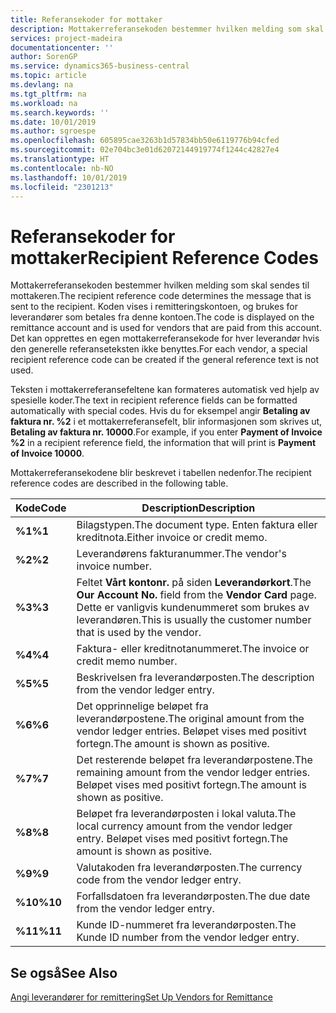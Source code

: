 ```yaml
---
title: Referansekoder for mottaker
description: Mottakerreferansekoden bestemmer hvilken melding som skal sendes til mottakeren. Koden vises i remitteringskontoen, og brukes for leverandører som betales fra denne kontoen.
services: project-madeira
documentationcenter: ''
author: SorenGP
ms.service: dynamics365-business-central
ms.topic: article
ms.devlang: na
ms.tgt_pltfrm: na
ms.workload: na
ms.search.keywords: ''
ms.date: 10/01/2019
ms.author: sgroespe
ms.openlocfilehash: 605895cae3263b1d57834bb50e6119776b94cfed
ms.sourcegitcommit: 02e704bc3e01d62072144919774f1244c42827e4
ms.translationtype: HT
ms.contentlocale: nb-NO
ms.lasthandoff: 10/01/2019
ms.locfileid: "2301213"
---
```

# <a name="recipient-reference-codes"></a><span data-ttu-id="6f19b-104">Referansekoder for mottaker</span><span class="sxs-lookup"><span data-stu-id="6f19b-104">Recipient Reference Codes</span></span>
<span data-ttu-id="6f19b-105">Mottakerreferansekoden bestemmer hvilken melding som skal sendes til mottakeren.</span><span class="sxs-lookup"><span data-stu-id="6f19b-105">The recipient reference code determines the message that is sent to the recipient.</span></span> <span data-ttu-id="6f19b-106">Koden vises i remitteringskontoen, og brukes for leverandører som betales fra denne kontoen.</span><span class="sxs-lookup"><span data-stu-id="6f19b-106">The code is displayed on the remittance account and is used for vendors that are paid from this account.</span></span> <span data-ttu-id="6f19b-107">Det kan opprettes en egen mottakerreferansekode for hver leverandør hvis den generelle referanseteksten ikke benyttes.</span><span class="sxs-lookup"><span data-stu-id="6f19b-107">For each vendor, a special recipient reference code can be created if the general reference text is not used.</span></span>  

<span data-ttu-id="6f19b-108">Teksten i mottakerreferansefeltene kan formateres automatisk ved hjelp av spesielle koder.</span><span class="sxs-lookup"><span data-stu-id="6f19b-108">The text in recipient reference fields can be formatted automatically with special codes.</span></span> <span data-ttu-id="6f19b-109">Hvis du for eksempel angir **Betaling av faktura nr. %2** i et mottakerreferansefelt, blir informasjonen som skrives ut, **Betaling av faktura nr. 10000**.</span><span class="sxs-lookup"><span data-stu-id="6f19b-109">For example, if you enter **Payment of Invoice %2** in a recipient reference field, the information that will print is **Payment of Invoice 10000**.</span></span>  

<span data-ttu-id="6f19b-110">Mottakerreferansekodene blir beskrevet i tabellen nedenfor.</span><span class="sxs-lookup"><span data-stu-id="6f19b-110">The recipient reference codes are described in the following table.</span></span>  

|<span data-ttu-id="6f19b-111">**Kode**</span><span class="sxs-lookup"><span data-stu-id="6f19b-111">**Code**</span></span>|<span data-ttu-id="6f19b-112">Description</span><span class="sxs-lookup"><span data-stu-id="6f19b-112">Description</span></span>|  
|--------------|---------------------------------------|  
|<span data-ttu-id="6f19b-113">**%1**</span><span class="sxs-lookup"><span data-stu-id="6f19b-113">**%1**</span></span>|<span data-ttu-id="6f19b-114">Bilagstypen.</span><span class="sxs-lookup"><span data-stu-id="6f19b-114">The document type.</span></span> <span data-ttu-id="6f19b-115">Enten faktura eller kreditnota.</span><span class="sxs-lookup"><span data-stu-id="6f19b-115">Either invoice or credit memo.</span></span>|  
|<span data-ttu-id="6f19b-116">**%2**</span><span class="sxs-lookup"><span data-stu-id="6f19b-116">**%2**</span></span>|<span data-ttu-id="6f19b-117">Leverandørens fakturanummer.</span><span class="sxs-lookup"><span data-stu-id="6f19b-117">The vendor's invoice number.</span></span>|  
|<span data-ttu-id="6f19b-118">**%3**</span><span class="sxs-lookup"><span data-stu-id="6f19b-118">**%3**</span></span>|<span data-ttu-id="6f19b-119">Feltet **Vårt kontonr.** på siden **Leverandørkort**.</span><span class="sxs-lookup"><span data-stu-id="6f19b-119">The **Our Account No.** field from the **Vendor Card** page.</span></span> <span data-ttu-id="6f19b-120">Dette er vanligvis kundenummeret som brukes av leverandøren.</span><span class="sxs-lookup"><span data-stu-id="6f19b-120">This is usually the customer number that is used by the vendor.</span></span>|  
|<span data-ttu-id="6f19b-121">**%4**</span><span class="sxs-lookup"><span data-stu-id="6f19b-121">**%4**</span></span>|<span data-ttu-id="6f19b-122">Faktura- eller kreditnotanummeret.</span><span class="sxs-lookup"><span data-stu-id="6f19b-122">The invoice or credit memo number.</span></span>|  
|<span data-ttu-id="6f19b-123">**%5**</span><span class="sxs-lookup"><span data-stu-id="6f19b-123">**%5**</span></span>|<span data-ttu-id="6f19b-124">Beskrivelsen fra leverandørposten.</span><span class="sxs-lookup"><span data-stu-id="6f19b-124">The description from the vendor ledger entry.</span></span>|  
|<span data-ttu-id="6f19b-125">**%6**</span><span class="sxs-lookup"><span data-stu-id="6f19b-125">**%6**</span></span>|<span data-ttu-id="6f19b-126">Det opprinnelige beløpet fra leverandørpostene.</span><span class="sxs-lookup"><span data-stu-id="6f19b-126">The original amount from the vendor ledger entries.</span></span> <span data-ttu-id="6f19b-127">Beløpet vises med positivt fortegn.</span><span class="sxs-lookup"><span data-stu-id="6f19b-127">The amount is shown as positive.</span></span>|  
|<span data-ttu-id="6f19b-128">**%7**</span><span class="sxs-lookup"><span data-stu-id="6f19b-128">**%7**</span></span>|<span data-ttu-id="6f19b-129">Det resterende beløpet fra leverandørpostene.</span><span class="sxs-lookup"><span data-stu-id="6f19b-129">The remaining amount from the vendor ledger entries.</span></span> <span data-ttu-id="6f19b-130">Beløpet vises med positivt fortegn.</span><span class="sxs-lookup"><span data-stu-id="6f19b-130">The amount is shown as positive.</span></span>|  
|<span data-ttu-id="6f19b-131">**%8**</span><span class="sxs-lookup"><span data-stu-id="6f19b-131">**%8**</span></span>|<span data-ttu-id="6f19b-132">Beløpet fra leverandørposten i lokal valuta.</span><span class="sxs-lookup"><span data-stu-id="6f19b-132">The local currency amount from the vendor ledger entry.</span></span> <span data-ttu-id="6f19b-133">Beløpet vises med positivt fortegn.</span><span class="sxs-lookup"><span data-stu-id="6f19b-133">The amount is shown as positive.</span></span>|  
|<span data-ttu-id="6f19b-134">**%9**</span><span class="sxs-lookup"><span data-stu-id="6f19b-134">**%9**</span></span>|<span data-ttu-id="6f19b-135">Valutakoden fra leverandørposten.</span><span class="sxs-lookup"><span data-stu-id="6f19b-135">The currency code from the vendor ledger entry.</span></span>|  
|<span data-ttu-id="6f19b-136">**%10**</span><span class="sxs-lookup"><span data-stu-id="6f19b-136">**%10**</span></span>|<span data-ttu-id="6f19b-137">Forfallsdatoen fra leverandørposten.</span><span class="sxs-lookup"><span data-stu-id="6f19b-137">The due date from the vendor ledger entry.</span></span>|  
|<span data-ttu-id="6f19b-138">**%11**</span><span class="sxs-lookup"><span data-stu-id="6f19b-138">**%11**</span></span>|<span data-ttu-id="6f19b-139">Kunde ID-nummeret fra leverandørposten.</span><span class="sxs-lookup"><span data-stu-id="6f19b-139">The Kunde ID number from the vendor ledger entry.</span></span>|  

## <a name="see-also"></a><span data-ttu-id="6f19b-140">Se også</span><span class="sxs-lookup"><span data-stu-id="6f19b-140">See Also</span></span>  
 [<span data-ttu-id="6f19b-141">Angi leverandører for remittering</span><span class="sxs-lookup"><span data-stu-id="6f19b-141">Set Up Vendors for Remittance</span></span>](how-to-set-up-vendors-for-remittance.md)
